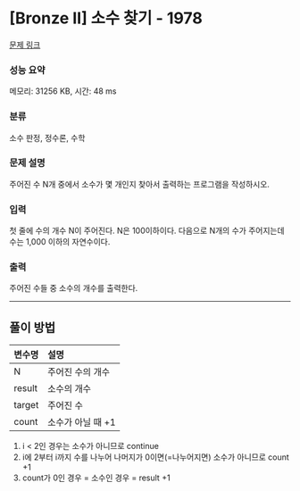 # [Bronze II] 소수 찾기 - 1978 

[문제 링크](https://www.acmicpc.net/problem/1978) 

### 성능 요약

메모리: 31256 KB, 시간: 48 ms

### 분류

소수 판정, 정수론, 수학

### 문제 설명

<p>주어진 수 N개 중에서 소수가 몇 개인지 찾아서 출력하는 프로그램을 작성하시오.</p>

### 입력 

 <p>첫 줄에 수의 개수 N이 주어진다. N은 100이하이다. 다음으로 N개의 수가 주어지는데 수는 1,000 이하의 자연수이다.</p>

### 출력 

 <p>주어진 수들 중 소수의 개수를 출력한다.</p>

 ---
 ## 풀이 방법
|변수명|설명|
|:---|:---|
|N|주어진 수의 개수|
|result|소수의 개수|
|target|주어진 수|
|count|소수가 아닐 때 +1|

1. i < 2인 경우는 소수가 아니므로 continue
2. i에 2부터 i까지 수를 나누어 나머지가 0이면(=나누어지면) 소수가 아니므로 count +1
3. count가 0인 경우 = 소수인 경우 = result +1

